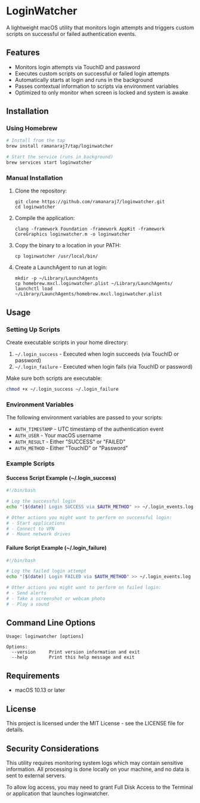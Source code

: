 # LoginWatcher

A lightweight macOS utility that monitors login attempts and triggers custom scripts on successful or failed authentication events.

## Features

- Monitors login attempts via TouchID and password
- Executes custom scripts on successful or failed login attempts
- Automatically starts at login and runs in the background
- Passes contextual information to scripts via environment variables
- Optimized to only monitor when screen is locked and system is awake

## Installation

### Using Homebrew

```bash
# Install from the tap
brew install ramanaraj7/tap/loginwatcher

# Start the service (runs in background)
brew services start loginwatcher
```

### Manual Installation

1. Clone the repository:
   ```
   git clone https://github.com/ramanaraj7/loginwatcher.git
   cd loginwatcher
   ```

2. Compile the application:
   ```
   clang -framework Foundation -framework AppKit -framework CoreGraphics loginwatcher.m -o loginwatcher
   ```

3. Copy the binary to a location in your PATH:
   ```
   cp loginwatcher /usr/local/bin/
   ```

4. Create a LaunchAgent to run at login:
   ```
   mkdir -p ~/Library/LaunchAgents
   cp homebrew.mxcl.loginwatcher.plist ~/Library/LaunchAgents/
   launchctl load ~/Library/LaunchAgents/homebrew.mxcl.loginwatcher.plist
   ```

## Usage

### Setting Up Scripts

Create executable scripts in your home directory:

1. `~/.login_success` - Executed when login succeeds (via TouchID or password)
2. `~/.login_failure` - Executed when login fails (via TouchID or password)

Make sure both scripts are executable:

```bash
chmod +x ~/.login_success ~/.login_failure
```

### Environment Variables

The following environment variables are passed to your scripts:

- `AUTH_TIMESTAMP` - UTC timestamp of the authentication event
- `AUTH_USER` - Your macOS username
- `AUTH_RESULT` - Either "SUCCESS" or "FAILED"
- `AUTH_METHOD` - Either "TouchID" or "Password"

### Example Scripts

#### Success Script Example (~/.login_success)

```bash
#!/bin/bash

# Log the successful login
echo "[$(date)] Login SUCCESS via $AUTH_METHOD" >> ~/.login_events.log

# Other actions you might want to perform on successful login:
# - Start applications
# - Connect to VPN
# - Mount network drives
```

#### Failure Script Example (~/.login_failure)

```bash
#!/bin/bash

# Log the failed login attempt
echo "[$(date)] Login FAILED via $AUTH_METHOD" >> ~/.login_events.log

# Other actions you might want to perform on failed login:
# - Send alerts
# - Take a screenshot or webcam photo
# - Play a sound
```

## Command Line Options

```
Usage: loginwatcher [options]

Options:
  --version     Print version information and exit
  --help        Print this help message and exit
```

## Requirements

- macOS 10.13 or later

## License

This project is licensed under the MIT License - see the LICENSE file for details.

## Security Considerations

This utility requires monitoring system logs which may contain sensitive information. All processing is done locally on your machine, and no data is sent to external servers.

To allow log access, you may need to grant Full Disk Access to the Terminal or application that launches loginwatcher. 
